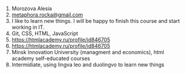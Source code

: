 1. Morozova Alesia
2. metaphora.rocka@gmail.com
3. I like to learn new things. I will be happy to finish this course and start working in IT.
4. Git, CSS, HTML, JavaScript
5. https://htmlacademy.ru/profile/id846705
6. https://htmlacademy.ru/profile/id846705
7. Minsk Innovation University (managment and economics), html academy self-educated courses
8. Intermidiate, using lingva leo and duolingvo to learn new things
